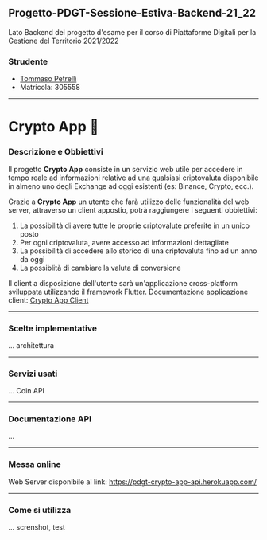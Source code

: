 ## Progetto-PDGT-Sessione-Estiva-Backend-21_22
Lato Backend del progetto d'esame per il corso di Piattaforme Digitali per la Gestione del Territorio 2021/2022

### Strudente
+ [Tommaso Petrelli](https://github.com/petrello)
+ Matricola: 305558

---

# Crypto App 🦎

### Descrizione e Obbiettivi
Il progetto **Crypto App** consiste in un servizio web utile per accedere in tempo reale ad informazioni relative ad una qualsiasi criptovaluta disponibile in almeno uno degli Exchange ad oggi esistenti (es: Binance, Crypto, ecc.).

Grazie a **Crypto App** un utente che farà utilizzo delle funzionalità del web server, attraverso un client appostio, potrà raggiungere i seguenti obbiettivi:
1. La possibilità di avere tutte le proprie criptovalute preferite in un unico posto
2. Per ogni criptovaluta, avere accesso ad informazioni dettagliate
3. La possibilità di accedere allo storico di una criptovaluta fino ad un anno da oggi
4. La possiblità di cambiare la valuta di conversione

Il client a disposizione dell'utente sarà un'applicazione cross-platform sviluppata utilizzando il framework Flutter.
Documentazione applicazione client: [Crypto App Client](https://github.com/petrello/Progetto-PDGT-Sessione-Estiva-Frontend-21_22)

---

### Scelte implementative
... architettura

---

### Servizi usati
... Coin API

---

### Documentazione API
...

---

### Messa online
Web Server disponibile al link: https://pdgt-crypto-app-api.herokuapp.com/

---

### Come si utilizza
... screnshot, test
